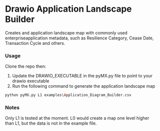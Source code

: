 # Drawio Application Landscape Builder

Creates and application landscape map with commonly used enterpriseapplication metadata, 
such as Resilience Category, Cease Date, Transaction Cycle and others.

### Usage

Clone the repo then:

1) Update the DRAWIO_EXECUTABLE in the pyMX.py file to point to your drawio executable
2) Run the following command to generate the application landscape map

```bash
python pyMX.py L1 examples\Application_Diagram_Builder.csv
```

### Notes
Only L1 is tested at the moment. L0 would create a map one level higher than L1, but the data is not in the example file.
  